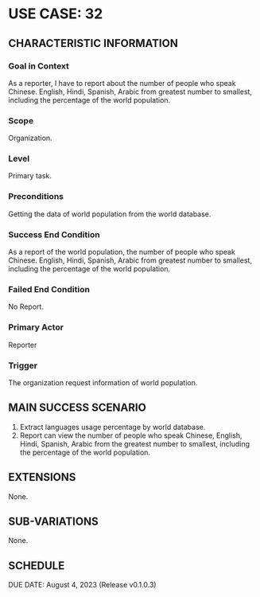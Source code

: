 # USE CASE: 32

## CHARACTERISTIC INFORMATION

### Goal in Context

As a reporter, I have to report about the number of people who speak Chinese. English, Hindi, Spanish, Arabic from greatest number to smallest, including the percentage of the world population.

### Scope

Organization.

### Level

Primary task.

### Preconditions

Getting the data of world population from the world database.

### Success End Condition

As a report of the world population, the number of people who speak Chinese. English, Hindi, Spanish, Arabic from greatest number to smallest, including the percentage of the world population.

### Failed End Condition

No Report.

### Primary Actor

Reporter

### Trigger

The organization request information of world population.

## MAIN SUCCESS SCENARIO

1. Extract languages usage percentage by world database.
2. Report can view the number of people who speak Chinese, English, Hindi, Spanish, Arabic from the greatest number to smallest, including the percentage of the world population.

## EXTENSIONS

None.

## SUB-VARIATIONS

None.

## SCHEDULE

DUE DATE: August 4, 2023 (Release v0.1.0.3)